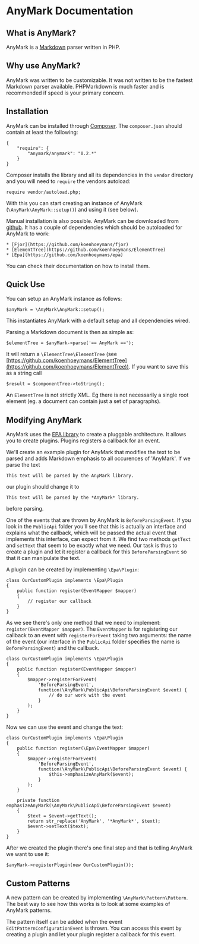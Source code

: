 AnyMark Documentation
=====================


What is AnyMark?
----------------

AnyMark is a [Markdown](http://daringfireball.net/projects/markdown/syntax)
parser written in PHP.


Why use AnyMark?
----------------

AnyMark was written to be customizable. It was not written to be the
fastest Markdown parser available. PHPMarkdown is much faster and is
recommended if speed is your primary concern.


Installation
------------

AnyMark can be installed through [Composer](http://getcomposer.org/doc/00-intro.md).
The `composer.json` should contain at least the following:

	{
		"require": {
			"anymark/anymark": "0.2.*"
		}
	}

Composer installs the library and all its dependencies in the `vendor` directory
and you will need to `require` the vendors autoload:

	require vendor/autoload.php;

With this you can start creating an instance of AnyMark (`\AnyMark\AnyMark::setup()`)
and using it (see below).

Manual installation is also possible. AnyMark can be downloaded from
[github](https://github.com/koenhoeymans/AnyMark). It has a couple of dependencies
which should be autoloaded for AnyMark to work:

	* [Fjor](https://github.com/koenhoeymans/fjor)
	* [ElementTree](https://github.com/koenhoeymans/ElementTree)
	* [Epa](https://github.com/koenhoeymans/epa)

You can check their documentation on how to install them.


Quick Use
---------

You can setup an AnyMark instance as follows:

	$anyMark = \AnyMark\AnyMark::setup();

This instantiates AnyMark with a default setup and all dependencies wired.

Parsing a Markdown document is then as simple as:

	$elementTree = $anyMark->parse('== AnyMark ==');

It will return a `\ElementTree\ElementTree` (see [https://github.com/koenhoeymans/ElementTree](https://github.com/koenhoeymans/ElementTree)).
If you want to save this as a string call

	$result = $componentTree->toString();

An `ElementTree` is not strictly XML. Eg there is not necessarily a single root element
(eg. a document can contain just a set of paragraphs).


Modifying AnyMark
-----------------

AnyMark uses the [EPA library](https://github.com/koenhoeymans/epa) to create a
pluggable architecture. It allows you to create plugins. Plugins registers a callback
for an event.

We'll create an example plugin for AnyMark that modifies the text to be parsed and
adds Markdown emphasis to all occurences of 'AnyMark'. If we parse the text

	This text will be parsed by the AnyMark library.

our plugin should change it to

	This text will be parsed by the *AnyMark* library.

before parsing.

One of the events that are thrown by AnyMark is `BeforeParsingEvent`. If you look
in the `PublicApi` folder you'll see that this is actually an interface and explains
what the callback, which will be passed the actual event that implements this interface,
can expect from it. We find two methods `getText` and `setText` that seem to be
exactly what we need. Our task is thus to create a plugin and let it register a
callback for this `BeforeParsingEvent` so that it can manipulate the text.

A plugin can be created by implementing `\Epa\Plugin`:

	class OurCustomPlugin implements \Epa\Plugin
	{
		public function register(EventMapper $mapper)
		{
			// register our callback
		}
	}

As we see there's only one method that we need to implement:
`register(EventMapper $mapper)`. The `EventMapper` is for registering our callback
to an event with `registerForEvent` taking two arguments: the name of the event (our
interface in the `PublicApi` folder specifies the name is `BeforeParsingEvent`) and
the callback.

	class OurCustomPlugin implements \Epa\Plugin
	{
		public function register(EventMapper $mapper)
		{
			$mapper->registerForEvent(
				'BeforeParsingEvent',
				function(\AnyMark\PublicApi\BeforeParsingEvent $event) {
					// do our work with the event
				}
			);
		}
	}

Now we can use the event and change the text:

	class OurCustomPlugin implements \Epa\Plugin
	{
		public function register(\Epa\EventMapper $mapper)
		{
			$mapper->registerForEvent(
				'BeforeParsingEvent',
				function(\AnyMark\PublicApi\BeforeParsingEvent $event) {
					$this->emphasizeAnyMark($event);
				}
			);
		}

		private function emphasizeAnyMark(\AnyMark\PublicApi\BeforeParsingEvent $event)
		{
			$text = $event->getText();
			return str_replace('AnyMark', '*AnyMark*', $text);
			$event->setText($text);
		}
	}

After we created the plugin there's one final step and that is telling AnyMark
we want to use it:

	$anyMark->registerPlugin(new OurCustomPlugin());


Custom Patterns
---------------

A new pattern can be created by implementing `\AnyMark\Pattern\Pattern`. The best
way to see how this works is to look at some examples of AnyMark patterns.

The pattern itself can be added when the event `EditPatternConfigurationEvent` is thrown.
You can access this event by creating a plugin and let your plugin register a
callback for this event.